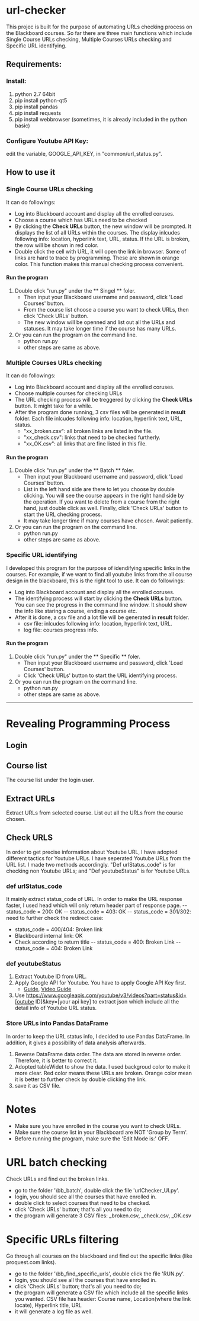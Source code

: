 # url-checker
This projec is built for the purpose of automating URLs checking process on the Blackboard courses. So far there are three main functions which include Single Course URLs checking, Multiple Courses URLs checking and Specific URL identifying.
## Requirements:
### Install:
1. python 2.7 64bit
2. pip install python-qt5
3. pip install pandas
4. pip install requests
5. pip install webbrowser (sometimes, it is already included in the python basic)
### Configure Youtube API Key:
edit the variable, GOOGLE_API_KEY, in "common/url_status.py".
## How to use it
### Single Course URLs checking
It can do followings:
* Log into Blackboard account and display all the enrolled coruses.
* Choose a course which has URLs need to be checked
* By clicking the **Check URLs** button, the new window will be prompted. It displays the list of all URLs within the courses. The display inlcudes following info: location, hyperlink text, URL, status. If the URL is broken, the row will be shown in red color. 
* Double click the cell with URL, it will open the link in browser. Some of links are hard to trace by programming. These are shown in orange color. This function makes this manual checking process convenient.
#### Run the program
1. Double click "run.py" under the ** Singel ** foler.
   - Then input your Blackboard username and password, click 'Load Courses' button. 
   - From the course list choose a course you want to check URLs, then click 'Check URLs' button. 
   - The new window will be openned and list out all the URLs and statuses. It may take longer time if the course has many URLs.
2. Or you can run the program on the command line. 
   - python run.py
   - other steps are same as above.
   
### Multiple Courses URLs checking
It can do followings:
* Log into Blackboard account and display all the enrolled coruses.
* Choose multiple courses for checking URLs
* The URL checking process will be treggered by clicking the **Check URLs** button. It might take for a while.
* After the program done running, 3 csv files will be generated in **result** folder. Each file inlcudes following info: location, hyperlink text, URL, status.
  * "xx_broken.csv": all broken links are listed in the file.
  * "xx_check.csv": links that need to be checked furtherly.
  * "xx_OK.csv": all links that are fine listed in this file.
#### Run the program
1. Double click "run.py" under the ** Batch ** foler.
   - Then input your Blackboard username and password, click 'Load Courses' button. 
   - List in the left hand side are there to let you choose by double clicking. You will see the course appears in the right hand side by the operation. If you want to delete from a course from the right hand, just double click as well. Finally, click 'Check URLs' button to start the URL checking process. 
   - It may take longer time if many courses have chosen. Await patiently.
2. Or you can run the program on the command line. 
   - python run.py
   - other steps are same as above.
### Specific URL identifying
I developed this program for the purpose of idendifying specific links in the courses. For example, if we want to find all youtube links from the all course design in the blackboard, this is the right tool to use.
It can do followings:
* Log into Blackboard account and display all the enrolled coruses.
* The identifying process will start by clicking the **Check URLs** button. You can see the progress in the command line window. It should show the info like staring a course, ending a course etc.
* After it is done, a csv file and a lot file will be generated in **result** folder. 
  * csv file: inlcudes following info: location, hyperlink text, URL.
  * log file: courses progress info.
#### Run the program
1. Double click "run.py" under the ** Specific ** foler.
   - Then input your Blackboard username and password, click 'Load Courses' button. 
   - Click 'Check URLs' button to start the URL identifying process. 
2. Or you can run the program on the command line. 
   - python run.py
   - other steps are same as above.


-------

# Revealing Programming Process
## Login

## Course list
The course list under the login user.

## Extract URLs 
Extract URLs from selected course. List out all the URLs from the course chosen.

## Check URLS
In order to get precise information about Youtube URL, I have adopted different tactics for Youtube URLs. I have seperated Youtube URLs from the URL list. I made two methods accordingly. "Def urlStatus_code" is for checking non Youtube URLs; and "Def youtubeStatus" is for Youtube URLs.
### def urlStatus_code
It mainly extract status_code of URL. In order to make the URL response faster, I used head which will only return header part of response page. 
 -- status_code = 200: OK
 -- status_code = 403: OK
 -- status_code = 301/302: need to further check the redirect case:
   - status_code = 400/404: Broken link
   - Blackboard internal link: OK
   - Check according to return title
 -- status_code = 400: Broken Link
 -- status_code = 404: Broken Link

### def youtubeStatus
1. Extract Youtube ID from URL.
2. Apply Google API for Youtube. You have to apply Google API Key first. 
   - [Guide](https://developers.google.com/youtube/v3/getting-started), [Video Guide](https://www.youtube.com/watch?v=-UCHsqxBqwY)
3. Use https://www.googleapis.com/youtube/v3/videos?part=status&id=[outube ID]&key=[your api key] to extract json which include all the detail info of Youtube URL status.


### Store URLs into Pandas DataFrame
In order to keep the URL status info, I decided to use Pandas DataFrame. In addition, it gives a possibility of data analysis afterwards.
1. Reverse DataFrame data order. The data are stored in reverse order. Therefore, it is better to correct it.
2. Adopted tableWidet to show the data. I used backgroud color to make it more clear. Red color means these URLs are broken. Orange color mean it is better to further check by double clicking the link.
3. save it as CSV file.
# Notes
 - Make sure you have enrolled in the course you want to check URLs.
 - Make sure the course list in your Blackboard are NOT 'Group by Term'. 
 - Before running the program, make sure the 'Edit Mode is:' OFF.
 
# URL batch checking
Check URLs and find out the broken links.
  - go to the folder '\bb_batch', double click the file 'urlChecker_UI.py'.
  - login, you should see all the courses that have enrolled in.
  - double click to select courses that need to be checked.
  - click 'Check URLs' button; that's all you need to do;
  - the program will generate 3 CSV files: _broken.csv, _check.csv, _OK.csv
# Specific URLs filtering
Go through all courses on the blackboard and find out the specific links (like proquest.com links).
  - go to the folder '\bb_find_specific_urls', double click the file 'RUN.py'.
  - login, you should see all the courses that have enrolled in.
  - click 'Check URLs' button; that's all you need to do;
  - the program will generate a CSV file which include all the specific links you wanted. CSV file has header: Course name, Location(where the link locate), Hyperlink title, URL
  - it will generate a log file as well. 
